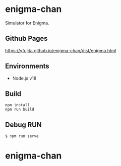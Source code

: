 # enigma-chan

Simulator for Enigma.

## Github Pages

https://yfujita.github.io/enigma-chan/dist/enigma.html

## Environments

- Node.js v18

## Build

```
npm install
npm run build
```

## Debug RUN

```
$ npm run serve
```

# enigma-chan
